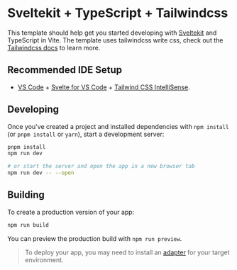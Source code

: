 # Sveltekit + TypeScript + Tailwindcss

This template should help get you started developing with [Sveltekit](https://kit.svelte.dev/docs/introduction) and TypeScript in Vite. The template uses tailwindcss write css, check out the [Tailwindcss docs](https://www.tailwindcss.cn/) to learn more.

## Recommended IDE Setup

- [VS Code](https://code.visualstudio.com/) + [Svelte for VS Code](https://marketplace.visualstudio.com/items?itemName=svelte.svelte-vscode) + [Tailwind CSS IntelliSense](https://marketplace.visualstudio.com/items?itemName=bradlc.vscode-tailwindcss).

## Developing

Once you've created a project and installed dependencies with `npm install` (or `pnpm install` or `yarn`), start a development server:

```bash
pnpm install
npm run dev

# or start the server and open the app in a new browser tab
npm run dev -- --open
```

## Building

To create a production version of your app:

```bash
npm run build
```

You can preview the production build with `npm run preview`.

> To deploy your app, you may need to install an [adapter](https://kit.svelte.dev/docs/adapters) for your target environment.
